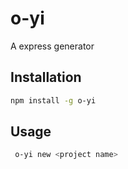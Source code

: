 # o-yi

A express generator

## Installation

```bash
npm install -g o-yi
```

## Usage

```bash
 o-yi new <project name>
 ```